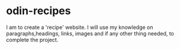 # odin-recipes
I am to create a 'recipe' website. 
I will use my knowledge on paragraphs,headings, links, images and if any other thing needed,
to complete the project.